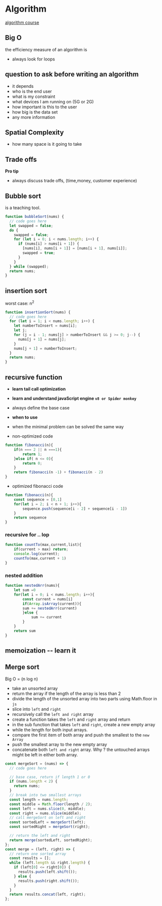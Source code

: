 # Algorithm

[algorithm course](https://btholt.github.io/complete-intro-to-computer-science/)

## Big O

the efficiency measure of an algorithm is

- always look for loops

## question to ask before writing an algorithm

- it depends
- who is the end user
- what is my constraint
- what devices I am running on (5G or 2G)
- how important is this to the user
- how big is the data set
- any more information

## Spatial Complexity

- how many space is it going to take

## Trade offs

**Pro tip**

- always discuss trade offs, (time,money, customer experience)

## Bubble sort

is a teaching tool.

```js
function bubbleSort(nums) {
  // code goes here
  let swapped = false;
  do {
    swapped = false;
    for (let i = 0; i < nums.length; i++) {
      if (nums[i] > nums[i + 1]) {
        [nums[i], nums[i + 1]] = [nums[i + 1], nums[i]];
        swapped = true;
      }
    }
  } while (swapped);
  return nums;
}
```

## insertion sort

worst case: n<sup>2</sup>

```js
function insertionSort(nums) {
  // code goes here
  for (let i = 1; i < nums.length; i++) {
    let numberToInsert = nums[i];
    let j;
    for (j = i - 1; nums[j] > numberToInsert && j >= 0; j--) {
      nums[j + 1] = nums[j];
    }
    nums[j + 1] = numberToInsert;
  }
  return nums;
}
```

## recursive function

- **learn tail call optimization**
- **learn and understand javaScript engine `v8 or Spider monkey`**
- always define the base case

- **when to use**
- when the minimal problem can be solved the same way
- non-optimized code

```js
function fibonacci(n){
    if(n === 2 || n ===1){
        return 1;
    }else if( n <= 0){
        return 0;
    }
    return fibonacci(n -1) + fibonacci(n - 2)
}
```

- optimized fibonacci code

```js
function fibonacci(n){
    const sequence = [0,1]
    for(let i = 2; i < n + 1; i++){
        sequence.push(sequence[i - 2] + sequence[i - 1])
    }
    return sequence
}
```

### recursive for .. lop

```js
function countTo(max,current,list){
    if(current > max) return;
    console.log(current);
    countTo(max,current + 1)
}
```

### nested addition

```js
function nestedArr(nums){
    let sum =0
    for(let i = 0; i < nums.length; i++){
        const current = nums[i]
        if(Array.isArray(current)){
        sum += nestedArr(current)
        }else {
            sum += current
        }
    }
    return sum
}
```

## memoization -- learn it

## Merge sort

 Big O = (n log n)

- take an unsorted array
- return the array if the length of the array is less than 2
- divide the length of the unsorted array into two parts using Math.floor in `js`
- slice into `left` and `right`
- recursively call the `left and right` array
- create a function takes the `left` and  `right` array and return
- in the sub function that takes `left` and `right`, create a new empty array
- while the length for both input arrays.
- compare the first item of both array and push the smallest to the `new Array`
- push the smallest array to the new empty array
- concatenate both `left and right` array. Why ? the untouched arrays might be left in either both array.

```js
const mergeSort = (nums) => {
  // code goes here

  // base case, return if length 1 or 0
  if (nums.length < 2) {
    return nums;
  }
  // break into two smallest arrays
  const length = nums.length;
  const middle = Math.floor(length / 2);
  const left = nums.slice(0, middle);
  const right = nums.slice(middle);
  // call mergeSort on left and right
  const sortedLeft = mergeSort(left);
  const sortedRight = mergeSort(right);

  // return the left and right
  return merge(sortedLeft, sortedRight);
};
const merge = (left, right) => {
  // return one sorted array
  const results = [];
  while (left.length && right.length) {
    if (left[0] <= right[0]) {
      results.push(left.shift());
    } else {
      results.push(right.shift());
    }
  }
  return results.concat(left, right);
};
```
